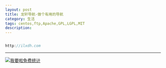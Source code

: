 ```yaml
---
layout: post
title: 龙轩导航-做个有用的导航
category: 生活
tags: centos,ftp,Apache,GPL,LGPL,MIT
description: 
---
```


```javascript

http://ilxdh.com


```



---


<script language="javascript" type="text/javascript" src="//js.users.51.la/19176892.js"></script>
<noscript><a href="//www.51.la/?19176892" target="_blank"><img alt="&#x6211;&#x8981;&#x5566;&#x514D;&#x8D39;&#x7EDF;&#x8BA1;" src="//img.users.51.la/19176892.asp" style="border:none" /></a></noscript>

